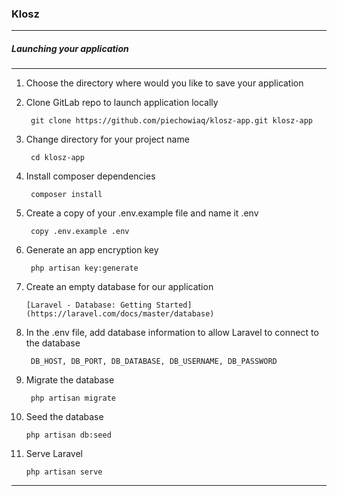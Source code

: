 ### Klosz

---

##### Launching your application

---

1. Choose the directory where would you like to save your application


2. Clone GitLab repo to launch application locally

        git clone https://github.com/piechowiaq/klosz-app.git klosz-app

3. Change directory for your project name

        cd klosz-app

4. Install composer dependencies

        composer install

5. Create a copy of your .env.example file and name it .env

        copy .env.example .env

6. Generate an app encryption key

        php artisan key:generate

7. Create an empty database for our application

       [Laravel - Database: Getting Started](https://laravel.com/docs/master/database)

8. In the .env file, add database information to allow Laravel to connect to the database

        DB_HOST, DB_PORT, DB_DATABASE, DB_USERNAME, DB_PASSWORD

9. Migrate the database

        php artisan migrate

10. Seed the database

        php artisan db:seed

11. Serve Laravel

        php artisan serve



---


        
        
        
        
        
        
        
        
        
        
        
        
        
        
        
        
        
    
